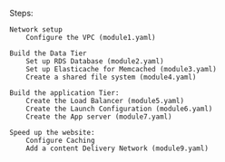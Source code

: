 Steps:
	
	Network setup
		Configure the VPC (module1.yaml)

	Build the Data Tier
		Set up RDS Database (module2.yaml)
		Set up Elasticache for Memcached (module3.yaml)
		Create a shared file system (module4.yaml)

	Build the application Tier:
		Create the Load Balancer (module5.yaml)
		Create the Launch Configuration (module6.yaml)
		Create the App server (module7.yaml)

	Speed up the website:
		Configure Caching
		Add a content Delivery Network (module9.yaml)